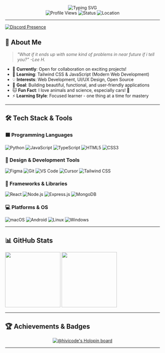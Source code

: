 <div align="center">
  <img src="https://readme-typing-svg.herokuapp.com?font=Fira+Code&weight=500&size=28&pause=1000&color=FFFFFF&center=true&vCenter=true&width=435&lines=Hi%2C+I'm+Bintang+%F0%9F%8C%9F;Welcome+to+my+profile!;NewJeans+Never+Dies!" alt="Typing SVG" />
</div>

<div align="center">
  <img src="https://komarev.com/ghpvc/?username=hivicode&style=flat-square&color=6366F1" alt="Profile Views" />
  <img src="https://img.shields.io/badge/Status-Sleeping-darkgreen?style=flat-square" alt="Status" />
  <img src="https://img.shields.io/badge/Location-Indonesia-red?style=flat-square" alt="Location" />
</div>

---

<div align="left">
  <a href="https://discord.com/users/619124128506707978">
    <img src="https://lanyard.cnrad.dev/api/619124128506707978?showDisplayName=true&hideActivity=whenNotUsed&hideTimestamp=false&bg=:#1e2124&borderRadius=10px&hideStatus=false&hideDiscriminator=false&idleMessage=Probably%20coding%20something%20cool..." alt="Discord Presence" />
  </a>
</div>

## 🚀 **About Me**

<div align="left">
  
  > *"What if it ends up with some kind of problems in near future if i tell you?" -Lee H.*
  
</div>

- 🔭 **Currently**: Open for collaboration on exciting projects!
- 🌱 **Learning**: Tailwind CSS & JavaScript (Modern Web Development)
- 💡 **Interests**: Web Development, UI/UX Design, Open Source
- 🎯 **Goal**: Building beautiful, functional, and user-friendly applications
- 🐱 **Fun Fact**: I love animals and science, especially cars! 🚗
- ⚡ **Learning Style**: Focused learner - one thing at a time for mastery

---

## 🛠️ **Tech Stack & Tools**

### **🟦 Programming Languages**
<div align="left">
  <img src="https://img.shields.io/badge/Python-3776AB?style=for-the-badge&logo=python&logoColor=white" alt="Python" />
  <img src="https://img.shields.io/badge/JavaScript-F7DF1E?style=for-the-badge&logo=javascript&logoColor=black" alt="JavaScript" />
  <img src="https://img.shields.io/badge/TypeScript-007ACC?style=for-the-badge&logo=typescript&logoColor=white" alt="TypeScript" />
  <img src="https://img.shields.io/badge/HTML5-E34F26?style=for-the-badge&logo=html5&logoColor=white" alt="HTML5" />
  <img src="https://img.shields.io/badge/CSS3-1572B6?style=for-the-badge&logo=css3&logoColor=white" alt="CSS3" />
</div>

### **🎨 Design & Development Tools**
<div align="left">
  <img src="https://img.shields.io/badge/Figma-F24E1E?style=for-the-badge&logo=figma&logoColor=white" alt="Figma" />
  <img src="https://img.shields.io/badge/Git-F05032?style=for-the-badge&logo=git&logoColor=white" alt="Git" />
  <img src="https://img.shields.io/badge/VS%20Code-007ACC?style=for-the-badge&logo=visualstudiocode&logoColor=white" alt="VS Code" />
  <img src="https://img.shields.io/badge/Cursor-black?style=for-the-badge&logo=cursor&logoColor=white" alt="Cursor" />
  <img src="https://img.shields.io/badge/Tailwind_CSS-38B2AC?style=for-the-badge&logo=tailwind-css&logoColor=white" alt="Tailwind CSS" />
</div>

### **🔧 Frameworks & Libraries**
<div align="left">
  <img src="https://img.shields.io/badge/React-20232A?style=for-the-badge&logo=react&logoColor=61DAFB" alt="React" />
  <img src="https://img.shields.io/badge/Node.js-43853D?style=for-the-badge&logo=node.js&logoColor=white" alt="Node.js" />
  <img src="https://img.shields.io/badge/Express.js-404D59?style=for-the-badge&logo=express&logoColor=white" alt="Express.js" />
  <img src="https://img.shields.io/badge/MongoDB-4EA94B?style=for-the-badge&logo=mongodb&logoColor=white" alt="MongoDB" />
</div>

### **💻 Platforms & OS**
<div align="left">
  <img src="https://img.shields.io/badge/macOS-000000?style=for-the-badge&logo=apple&logoColor=white" alt="macOS" />
  <img src="https://img.shields.io/badge/Android-3DDC84?style=for-the-badge&logo=android&logoColor=white" alt="Android" />
  <img src="https://img.shields.io/badge/Linux-FCC624?style=for-the-badge&logo=linux&logoColor=black" alt="Linux" />
  <img src="https://img.shields.io/badge/Windows-0078D6?style=for-the-badge&logo=windows&logoColor=white" alt="Windows" />
</div>

---

## 📊 **GitHub Stats**

<div align="left">
  <a>
  <img height="180em" src="https://github-readme-stats-eight-theta.vercel.app/api?username=hivicode&show_icons=true&include_all_commits=true&count_private=true&bg_color=00000000&theme=dark&include_all_commits=true&layout=compact"/>
  <img height="180em" src="https://github-readme-stats.vercel.app/api/top-langs/?username=hivicode&show_icons=true&include_all_commits=true&count_private=true&bg_color=00000000&theme=dark&&include_all_commits=true&layout=compact"/>
  </a>
</div>

---

## 🏆 **Achievements & Badges**

<div align="center">
  <a href="https://holopin.io/@hivicode">
    <img src="https://holopin.me/hivicode" alt="@hivicode's Holopin board" />
  </a>
</div>

---

<!--
**hivicode/hivicode** is a ✨ _special_ ✨ repository because its `README.md` (this file) appears on your GitHub profile.

Here are some ideas to get you started:

- 🔭 I'm currently working on ...
- 🌱 I'm currently learning ...
- 👯 I'm looking to collaborate on ...
- 🤔 I'm looking for help with ...
- 💬 Ask me about ...
- 📫 How to reach me: ...
- 😄 Pronouns: ...
- ⚡ Fun fact: ...
-->
